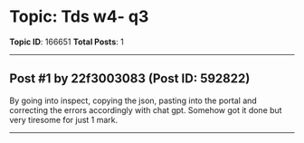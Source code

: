 # Topic: Tds w4- q3
**Topic ID**: 166651
**Total Posts**: 1

---

## Post #1 by 22f3003083 (Post ID: 592822)
By going into inspect, copying the json, pasting into the portal and correcting the errors accordingly with chat gpt. Somehow got it done but very tiresome for just 1 mark.

---
